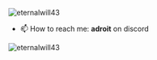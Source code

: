 <p align="left"> <img src="https://komarev.com/ghpvc/?username=eternalwill43&label=Profile%20views&color=0e75b6&style=flat" alt="eternalwill43" /> </p>

- 📫 How to reach me: **adroit** on discord

<p><img align="left" src="https://github-readme-streak-stats.herokuapp.com/?user=eternalwill43&theme=dark" alt="eternalwill43"/></p>
